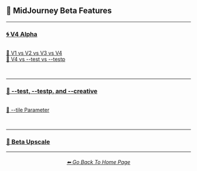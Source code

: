 <h2>🕋 MidJourney Beta Features</h2>

<hr><!--------------->

<h3><a href="https://github.com/willwulfken/MidJourney-Styles-and-Keywords-Reference/blob/main/Pages/Comparison_Pages/Version_Comparison/V4_Alpha/V4_Alpha.md">🌀 V4 Alpha</a></h3>
<br>
<a href="https://github.com/willwulfken/MidJourney-Styles-and-Keywords-Reference/blob/main/Pages/Comparison_Pages/Version_Comparison/V1_V2_V3_V4.md">📇 V1 vs V2 vs V3 vs V4</a>
<br>
<a href="https://github.com/willwulfken/MidJourney-Styles-and-Keywords-Reference/blob/main/Pages/Comparison_Pages/Version_Comparison/V4_test_testp.md">📇 V4 vs --test vs --testp</a>

<br><hr>

<h3><a href="https://github.com/willwulfken/MidJourney-Styles-and-Keywords-Reference/blob/main/Pages/Comparison_Pages/Version_Comparison/test_testp_creative.md">🧩 --test, --testp, and --creative</a></h3>
<br>
<a href="https://github.com/willwulfken/MidJourney-Styles-and-Keywords-Reference/blob/main/Pages/Midjourney_Beta_Features/Tile_Parameter.md">🔲 --tile Parameter</a>

<br><hr>

<h3><a href="https://github.com/willwulfken/MidJourney-Styles-and-Keywords-Reference/blob/main/Pages/Midjourney_Beta_Features/Beta_Upscale_Comparison.md">🚀 Beta Upscale</a></h3>

<hr><!--------------->
<div align="center">
<h6><a href="https://github.com/willwulfken/MidJourney-Styles-and-Keywords-Reference/blob/main/README.md">⬅ Go Back To Home Page</a></h6>
</div>